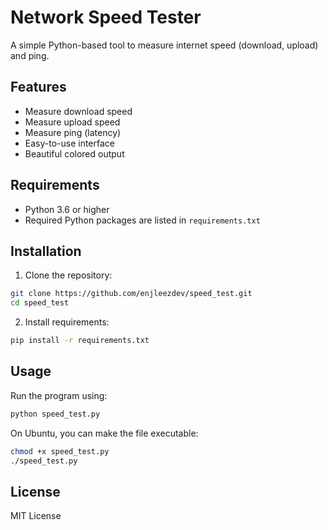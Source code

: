 # Network Speed Tester
A simple Python-based tool to measure internet speed (download, upload) and ping.

## Features
- Measure download speed
- Measure upload speed
- Measure ping (latency)
- Easy-to-use interface
- Beautiful colored output

## Requirements
- Python 3.6 or higher
- Required Python packages are listed in `requirements.txt`

## Installation
1. Clone the repository:
```bash
git clone https://github.com/enjleezdev/speed_test.git
cd speed_test
```

2. Install requirements:
```bash
pip install -r requirements.txt
```

## Usage
Run the program using:
```bash
python speed_test.py
```

On Ubuntu, you can make the file executable:
```bash
chmod +x speed_test.py
./speed_test.py
```

## License
MIT License
